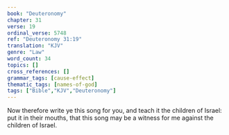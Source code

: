 ```yaml
---
book: "Deuteronomy"
chapter: 31
verse: 19
ordinal_verse: 5748
ref: "Deuteronomy 31:19"
translation: "KJV"
genre: "Law"
word_count: 34
topics: []
cross_references: []
grammar_tags: [cause-effect]
thematic_tags: [names-of-god]
tags: ["Bible","KJV","Deuteronomy"]
---
```

Now therefore write ye this song for you, and teach it the children of Israel: put it in their mouths, that this song may be a witness for me against the children of Israel.

